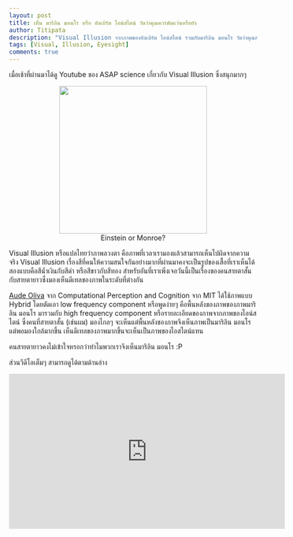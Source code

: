 ```yaml
---
layout: post
title: เห็น มาริลิน มอนโร หรือ อัลเบิร์ต ไอน์สไตน์ วัดว่าคุณควรตัดแว่นหรือยัง
author: Titipata
description: "Visual Illusion จากภาพของอัลเบิร์ต ไอน์สไตน์ รวมกับมาริลิน มอนโร วัดว่าคุณสายตาดีแค่ไหน..."
tags: [Visual, Illusion, Eyesight]
comments: true
---
```


เมื่อเช้าที่ผ่านมาได้ดู Youtube ของ ASAP science เกี่ยวกับ Visual Illusion ซึ่งสนุกมากๆ

<figure><center>
  <a href="https://twistedsifter.files.wordpress.com/2015/04/albert-einstein-marilyn-monroe-hybrid-image.jpg">
    <img width="300" src="https://twistedsifter.files.wordpress.com/2015/04/albert-einstein-marilyn-monroe-hybrid-image.jpg"/>
  </a>

  <figcaption>
    <a title="Einstein or Monroe?">Einstein or Monroe?</a>
  </figcaption>
</center></figure>

Visual Illusion หรือแปลไทยว่าภาพลวงตา คือภาพที่เวลาเรามองแล้วสามารถเห็นไปผิดจากความจริง
Visual Illusion เรื่องสีที่คนให้ความสนใจกันอย่างมากที่ผ่านมาคงจะเป็นรูปของเสื้อที่เราเห็นได้สองแบบคือสีน้ำเงินกับสีดำ หรือสีขาวกับสีทอง สำหรับอันที่เราเพิ่งเจอวันนี้เป็นเรื่องของคนสายตาสั้นกับสายตายาวซึ่งมองเห็นดีเทลของภาพในระดับที่ต่างกัน

[Aude Oliva](http://cvcl.mit.edu/Aude.htm) จาก Computational Perception and Cognition จาก MIT ได้ใช้ภาพแบบ Hybrid โดยตัดเอา low frequency component หรือพูดง่ายๆ คือพื้นหลังของภาพของภาพมาริลิน มอนโร มารวมกับ high frequency component หรือรายละเอียดของภาพจากภาพของไอน์สไตน์ ซึ่งคนที่สายตาสั้น (เช่นผม) มองไกลๆ จะเห็นแต่พื้นหลังของภาพจึงเห็นภาพเป็นมาริลิน มอนโร แต่พอมองใกล้มากขึ้น เห็นดีเทลของภาพมากขึ้นจะเห็นเป็นภาพของไอสไตน์แทน

คนสายตายาวคงไม่เข้าใจหรอกว่าทำไมพวกเราจึงเห็นมาริลิน มอนโร :P

ส่วนวีดีโอเต็มๆ สามารถดูได้ตามด้านล่าง

<iframe width="560" height="315" src="https://www.youtube.com/embed/tB5-JahAXfc" frameborder="0" allowfullscreen></iframe>
